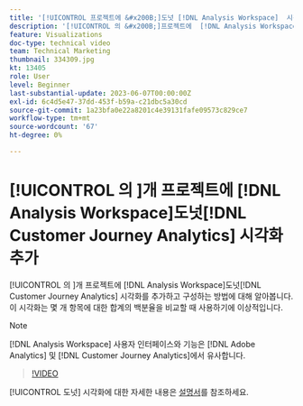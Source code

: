 ```yaml
---
title: '[!UICONTROL 프로젝트에 &#x200B;]도넛 [!DNL Analysis Workspace]  시각화 추가'
description: '[!UICONTROL 의 &#x200B;]프로젝트에  [!DNL Analysis Workspace] 도넛 [!DNL Customer Journey Analytics] 시각화를 추가하고 구성하는 방법에 대해 알아봅니다.'
feature: Visualizations
doc-type: technical video
team: Technical Marketing
thumbnail: 334309.jpg
kt: 13405
role: User
level: Beginner
last-substantial-update: 2023-06-07T00:00:00Z
exl-id: 6c4d5e47-37dd-453f-b59a-c21dbc5a30cd
source-git-commit: 1a23bfa0e22a8201c4e39131fafe09573c829ce7
workflow-type: tm+mt
source-wordcount: '67'
ht-degree: 0%

---
```


# [!UICONTROL 의 &#x200B;]개 프로젝트에 [!DNL Analysis Workspace]도넛[!DNL Customer Journey Analytics] 시각화 추가

[!UICONTROL 의 &#x200B;]개 프로젝트에 [!DNL Analysis Workspace]도넛[!DNL Customer Journey Analytics] 시각화를 추가하고 구성하는 방법에 대해 알아봅니다. 이 시각화는 몇 개 항목에 대한 합계의 백분율을 비교할 때 사용하기에 이상적입니다.

>[!NOTE]
>
>[!DNL Analysis Workspace] 사용자 인터페이스와 기능은 [!DNL Adobe Analytics] 및 [!DNL Customer Journey Analytics]에서 유사합니다.

>[!VIDEO](https://video.tv.adobe.com/v/3416626/?quality=12&learn=on&captions=kor)

[!UICONTROL 도넛] 시각화에 대한 자세한 내용은 [설명서](https://experienceleague.adobe.com/docs/analytics-platform/using/cja-workspace/visualizations/donut.html?lang=ko)를 참조하세요.

